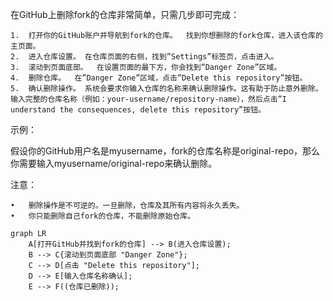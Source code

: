 在GitHub上删除fork的仓库非常简单，只需几步即可完成：

    1.	打开你的GitHub账户并导航到fork的仓库。  找到你想删除的fork仓库，进入该仓库的主页面。
    2.	进入仓库设置。 在仓库页面的右侧，找到”Settings”标签页，点击进入。
    3.	滚动到页面底部。  在设置页面的最下方，你会找到”Danger Zone”区域。
    4.	删除仓库。  在”Danger Zone”区域，点击”Delete this repository”按钮。
    5.	确认删除操作。 系统会要求你输入仓库的名称来确认删除操作。这有助于防止意外删除。  输入完整的仓库名称（例如：your-username/repository-name），然后点击”I understand the consequences, delete this repository”按钮。

示例：

假设你的GitHub用户名是myusername，fork的仓库名称是original-repo，那么你需要输入myusername/original-repo来确认删除。

注意：

    •	删除操作是不可逆的。一旦删除，仓库及其所有内容将永久丢失。
    •	你只能删除自己fork的仓库，不能删除原始仓库。

```mermaid
graph LR
    A[打开GitHub并找到fork的仓库] --> B(进入仓库设置);
    B --> C{滚动到页面底部 "Danger Zone"};
    C --> D[点击 "Delete this repository"];
    D --> E[输入仓库名称确认];
    E --> F((仓库已删除));
```

```

```
